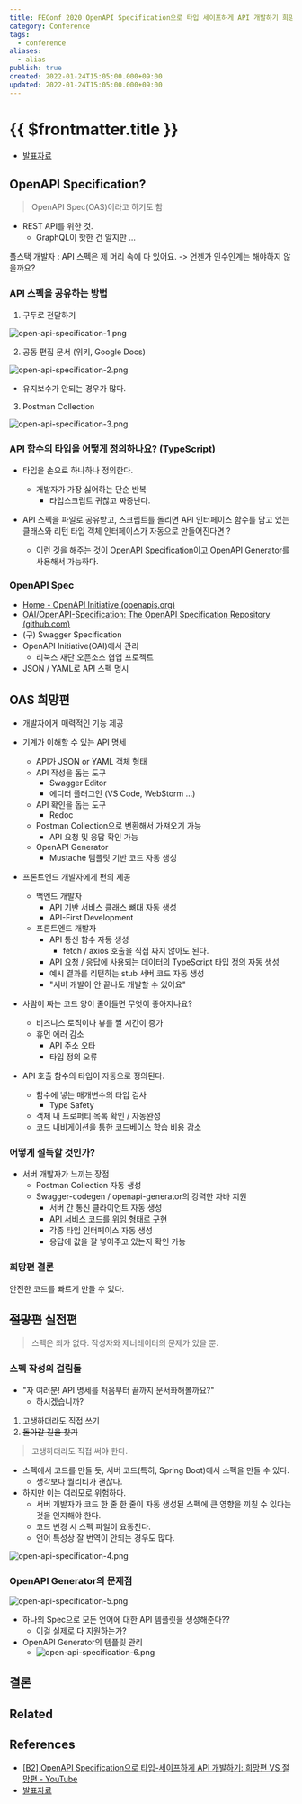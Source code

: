 ```yaml
---
title: FEConf 2020 OpenAPI Specification으로 타입 세이프하게 API 개발하기 희망편 vs 절망편 요약
category: Conference
tags:
  - conference
aliases:
  - alias
publish: true
created: 2022-01-24T15:05:00.000+09:00
updated: 2022-01-24T15:05:00.000+09:00
---
```


# {{ $frontmatter.title }}

- [발표자료](https://drive.google.com/file/d/1ZrP6yBdGJTDXZuX67TU0aVaSrF_AgQe6/view)

## OpenAPI Specification?

> OpenAPI Spec(OAS)이라고 하기도 함

- REST API를 위한 것.
  - GraphQL이 핫한 건 알지만 ...

풀스택 개발자 : API 스펙은 제 머리 속에 다 있어요. -> 언젠가 인수인계는 해야하지 않을까요?

### API 스펙을 공유하는 방법

1. 구두로 전달하기

![open-api-specification-1.png](./images/open-api-specification-1.png)

2. 공동 편집 문서 (위키, Google Docs)

![open-api-specification-2.png](./images/open-api-specification-2.png)

- 유지보수가 안되는 경우가 많다.

3. Postman Collection

![open-api-specification-3.png](./images/open-api-specification-3.png)

### API 함수의 타입을 어떻게 정의하나요? (TypeScript)

- 타입을 손으로 하나하나 정의한다.

  - 개발자가 가장 싫어하는 단순 반복
    - 타입스크립트 귀찮고 짜증난다.

- API 스펙을 파일로 공유받고, 스크립트를 돌리면 API 인터페이스 함수를 담고 있는 클래스와 리턴 타입 객체 인터페이스가 자동으로 만들어진다면 ?
  - 이런 것을 해주는 것이 [OpenAPI Specification](https://www.openapis.org/)이고 OpenAPI Generator를 사용해서 가능하다.

### OpenAPI Spec

- [Home - OpenAPI Initiative (openapis.org)](https://www.openapis.org/)
- [OAI/OpenAPI-Specification: The OpenAPI Specification Repository (github.com)](https://github.com/OAI/OpenAPI-Specification)
- (구) Swagger Specification
- OpenAPI Initiative(OAI)에서 관리
  - 리눅스 재단 오픈소스 협업 프로젝트
- JSON / YAML로 API 스펙 명시

## OAS 희망편

- 개발자에게 매력적인 기능 제공
- 기계가 이해할 수 있는 API 명세
  - API가 JSON or YAML 객체 형태
  - API 작성을 돕는 도구
    - Swagger Editor
    - 에디터 플러그인 (VS Code, WebStorm ...)
  - API 확인을 돕는 도구
    - Redoc
  - Postman Collection으로 변환해서 가져오기 가능
    - API 요청 및 응답 확인 가능
  - OpenAPI Generator
    - Mustache 템플릿 기반 코드 자동 생성
- 프론트엔드 개발자에게 편의 제공

  - 백엔드 개발자
    - API 기반 서비스 클래스 뼈대 자동 생성
    - API-First Development
  - 프론트엔드 개발자
    - API 통신 함수 자동 생성
      - fetch / axios 호출을 직접 짜지 않아도 된다.
    - API 요청 / 응답에 사용되는 데이터의 TypeScript 타입 정의 자동 생성
    - 예시 결과를 리턴하는 stub 서버 코드 자동 생성
    - "서버 개발이 안 끝나도 개발할 수 있어요"

- 사람이 짜는 코드 양이 줄어들면 무엇이 좋아지나요?
  - 비즈니스 로직이나 뷰를 짤 시간이 증가
  - 휴먼 에러 감소
    - API 주소 오타
    - 타입 정의 오류
- API 호출 함수의 타입이 자동으로 정의된다.
  - 함수에 넣는 매개변수의 타입 검사
    - Type Safety
  - 객체 내 프로퍼티 목록 확인 / 자동완성
  - 코드 내비게이션을 통한 코드베이스 학습 비용 감소

### 어떻게 설득할 것인가?

- 서버 개발자가 느끼는 장점
  - Postman Collection 자동 생성
  - Swagger-codegen / openapi-generator의 강력한 자바 지원
    - 서버 간 통신 클라이언트 자동 생성
    - [API 서비스 코드를 위임 형태로 구현](https://www.jhipster.tech/doing-api-first-development/)
    - 각종 타입 인터페이스 자동 생성
    - 응답에 값을 잘 넣어주고 있는지 확인 가능

### 희망편 결론

안전한 코드를 빠르게 만들 수 있다.

## ~~절망편~~ 실전편

> 스펙은 죄가 없다. 작성자와 제너레이터의 문제가 있을 뿐.

### 스펙 작성의 걸림돌

- "자 여러분! API 명세를 처음부터 끝까지 문서화해볼까요?"
  - 하시겠습니까?

1. 고생하더라도 직접 쓰기
2. ~~돌아갈 길을 찾기~~

> 고생하더라도 직접 써야 한다.

- 스펙에서 코드를 만들 듯, 서버 코드(특히, Spring Boot)에서 스펙을 만들 수 있다.
  - 생각보다 퀄리티가 괜찮다.
- 하지만 이는 여러모로 위험하다.
  - 서버 개발자가 코드 한 줄 한 줄이 자동 생성된 스펙에 큰 영향을 끼칠 수 있다는 것을 인지해야 한다.
  - 코드 변경 시 스펙 파일이 요동친다.
  - 언어 특성상 잘 번역이 안되는 경우도 많다.

![open-api-specification-4.png](./images/open-api-specification-4.png)

### OpenAPI Generator의 문제점

![open-api-specification-5.png](./images/open-api-specification-5.png)

- 하나의 Spec으로 모든 언어에 대한 API 템플릿을 생성해준다??
  - 이걸 실제로 다 지원하는가?
- OpenAPI Generator의 템플릿 관리
  - ![open-api-specification-6.png](./images/open-api-specification-6.png)

## 결론

## Related

## References

- [[B2] OpenAPI Specification으로 타입-세이프하게 API 개발하기: 희망편 VS 절망편 - YouTube](https://www.youtube.com/watch?v=J4JHLESAiFk)
- [발표자료](https://drive.google.com/file/d/1ZrP6yBdGJTDXZuX67TU0aVaSrF_AgQe6/view)
